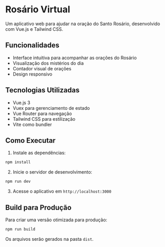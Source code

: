 # Rosário Virtual

Um aplicativo web para ajudar na oração do Santo Rosário, desenvolvido com Vue.js e Tailwind CSS.

## Funcionalidades

- Interface intuitiva para acompanhar as orações do Rosário
- Visualização dos mistérios do dia
- Contador visual de orações
- Design responsivo

## Tecnologias Utilizadas

- Vue.js 3
- Vuex para gerenciamento de estado
- Vue Router para navegação
- Tailwind CSS para estilização
- Vite como bundler

## Como Executar

1. Instale as dependências:
```bash
npm install
```

2. Inicie o servidor de desenvolvimento:
```bash
npm run dev
```

3. Acesse o aplicativo em `http://localhost:3000`

## Build para Produção

Para criar uma versão otimizada para produção:

```bash
npm run build
```

Os arquivos serão gerados na pasta `dist`.
